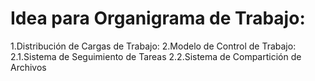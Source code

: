# Idea para Organigrama de Trabajo:

1.Distribución de Cargas de Trabajo:
2.Modelo de Control de Trabajo:
  2.1.Sistema de Seguimiento de Tareas
  2.2.Sistema de Compartición de Archivos
